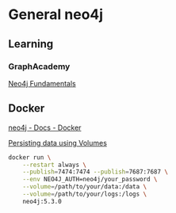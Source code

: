 # General neo4j

## Learning

### GraphAcademy

[Neo4j Fundamentals](https://graphacademy.neo4j.com/courses/neo4j-fundamentals)

## Docker

[neo4j - Docs - Docker](https://neo4j.com/docs/operations-manual/current/docker/)

[Persisting data using Volumes](https://neo4j.com/docs/operations-manual/current/docker/introduction/#docker-volumes)

```sh
docker run \
    --restart always \
    --publish=7474:7474 --publish=7687:7687 \
    --env NEO4J_AUTH=neo4j/your_password \
    --volume=/path/to/your/data:/data \
    --volume=/path/to/your/logs:/logs \
    neo4j:5.3.0
```